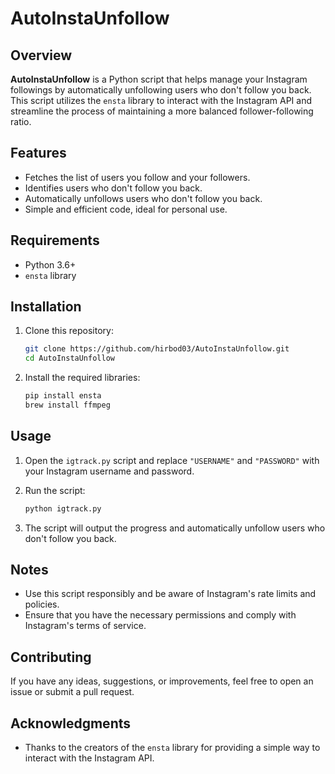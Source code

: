 # AutoInstaUnfollow

## Overview

**AutoInstaUnfollow** is a Python script that helps manage your Instagram followings by automatically unfollowing users who don't follow you back. This script utilizes the `ensta` library to interact with the Instagram API and streamline the process of maintaining a more balanced follower-following ratio.

## Features

- Fetches the list of users you follow and your followers.
- Identifies users who don't follow you back.
- Automatically unfollows users who don't follow you back.
- Simple and efficient code, ideal for personal use.

## Requirements

- Python 3.6+
- `ensta` library

## Installation

1. Clone this repository:

    ```bash
    git clone https://github.com/hirbod03/AutoInstaUnfollow.git
    cd AutoInstaUnfollow
    ```

2. Install the required libraries:

    ```bash
    pip install ensta
    brew install ffmpeg
    ```

## Usage

1. Open the `igtrack.py` script and replace `"USERNAME"` and `"PASSWORD"` with your Instagram username and password.
2. Run the script:

    ```bash
    python igtrack.py
    ```

3. The script will output the progress and automatically unfollow users who don't follow you back.

## Notes

- Use this script responsibly and be aware of Instagram's rate limits and policies.
- Ensure that you have the necessary permissions and comply with Instagram's terms of service.

## Contributing

If you have any ideas, suggestions, or improvements, feel free to open an issue or submit a pull request.


## Acknowledgments

- Thanks to the creators of the `ensta` library for providing a simple way to interact with the Instagram API.

